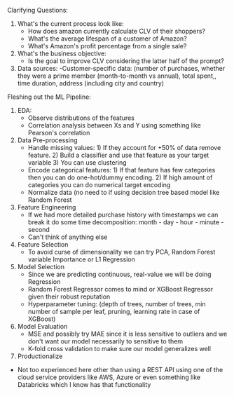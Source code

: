 Clarifying Questions:
1. What's the current process look like:
    -  How does amazon currently calculate CLV of their shoppers?
    -  What's the average lifespan of a customer of Amazon?
    -  What's Amazon's profit percentage from a single sale?
2. What's the business objective:
    -  Is the goal to improve CLV considering the latter half of the prompt?
3. Data sources:
    -Customer-specific data: (number of purchases, whether they were a prime member (month-to-month vs annual), total spent,, time duration, address (including city and country)

Fleshing out the ML Pipeline:
1) EDA: 
   - Observe distributions of the features
   - Correlation analysis between Xs and Y using something like Pearson's correlation 
2) Data Pre-processing
   - Handle missing values: 1) If they account for +50% of data remove feature. 2) Build a classifier and use that feature as your target variable 3) You can use clustering
   - Encode categorical features: 1) If that feature has few categories then you can do one-hot/dummy encoding. 2) If high amount of categories you can do numerical target encoding
   - Normalize data (no need to if using decision tree based model like Random Forest
3) Feature Engineering
   - If we had more detailed purchase history with timestamps we can break it do some time decomposition: month - day - hour - minute - second
   - Can't think of anything else
4) Feature Selection
   - To avoid curse of dimensionality we can try PCA, Random Forest variable Importance or L1 Regression
5) Model Selection
   - Since we are predicting continuous, real-value we will be doing Regression
   - Random Forest Regressor comes to mind or XGBoost Regressor given their robust reputation
   - Hyperparameter tuning: (depth of trees, number of trees, min number of sample per leaf, pruning, learning rate in case of XGBoost)
6) Model Evaluation
   - MSE and possibly try MAE since it is less sensitive to outliers and we don't want our model necessarily to sensitive to them
   - K-fold cross validation to make sure our model generalizes well
7) Productionalize
  - Not too experienced here other than using a REST API using one of the cloud service providers like AWS, Azure or even something like Databricks which I know has that functionality


